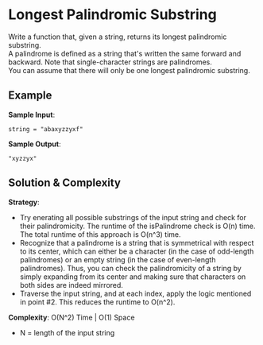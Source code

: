# Longest Palindromic Substring  
Write a function that, given a string, returns its longest palindromic substring.  
A palindrome is defined as a string that's written the same forward and backward. Note that single-character strings are palindromes.  
You can assume that there will only be one longest palindromic substring.  

## Example  
__Sample Input__:  
```
string = "abaxyzzyxf"
```

__Sample Output__:  
```
"xyzzyx"
```  

## Solution & Complexity  
__Strategy__:  
* Try enerating all possible substrings of the input string and check for their palindromicity. The runtime of the isPalindrome check is O(n) time. The total runtime of this approach is O(n^3) time.  
* Recognize that a palindrome is a string that is symmetrical with respect to its center, which can either be a character (in the case of odd-length palindromes) or an empty string (in the case of even-length palindromes). Thus, you can check the palindromicity of a string by simply expanding from its center and making sure that characters on both sides are indeed mirrored.   
* Traverse the input string, and at each index, apply the logic mentioned in point #2. This reduces the runtime to O(n^2).

__Complexity__: O(N^2) Time | O(1) Space  
* N = length of the input string